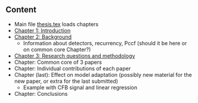 
## Content 

- Main file [thesis.tex](./thesis.tex) loads chapters
- [Chapter 1: Introduction](chapter1-introduction.tex)
- [Chapter 2: Background](chapter2-background.tex)
  - Information about detectors, recurrency, Pccf (should it be here or on common core Chapter?)
- [Chapter 3: Research questions and methodology](chapter3-rq-and-methodology.tex)
- Chapter: Common core of 3 papers 
- Chapter: Individual contributions of each paper
- Chapter (last): Effect on model adaptation (possibly new material for the new paper, or extra for the last submitted)
  - Example with CFB signal and linear regression
- Chapter: Conclusions
